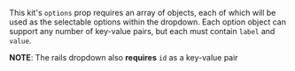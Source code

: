 This kit's `options` prop requires an array of objects, each of which will be used as the selectable options within the dropdown. Each option object can support any number of key-value pairs, but each must contain `label` and `value`.

**NOTE**: The rails dropdown also **requires** `id` as a key-value pair